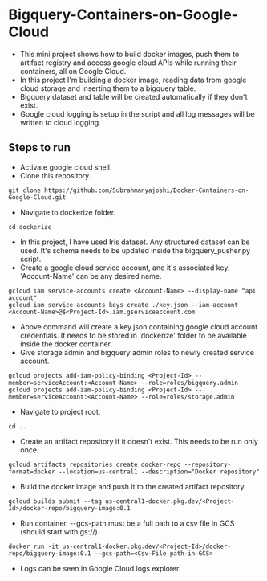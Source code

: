 # Bigquery-Containers-on-Google-Cloud
- This mini project shows how to build docker images, push them to artifact registry and access google cloud APIs
while running their containers, all on Google Cloud.
- In this project I'm building a docker image, reading data from google cloud storage and inserting them to a bigquery table.
- Bigquery dataset and table will be created automatically if they don't exist.
- Google cloud logging is setup in the script and all log messages will be written to cloud logging.

## Steps to run
- Activate google cloud shell.
- Clone this repository.
```shell
git clone https://github.com/Subrahmanyajoshi/Docker-Containers-on-Google-Cloud.git
```
- Navigate to dockerize folder.
```shell
cd dockerize
```
- In this project, I have used Iris dataset. Any structured dataset can be used. It's schema needs to be updated inside 
the bigquery_pusher.py script.
- Create a google cloud service account, and it's associated key. 'Account-Name' can be any desired name.
```shell
gcloud iam service-accounts create <Account-Name> --display-name "api account"
gcloud iam service-accounts keys create ./key.json --iam-account <Account-Name>@$<Project-Id>.iam.gserviceaccount.com
```
- Above command will create a key.json containing google cloud account credentials. It needs to be stored in 'dockerize'
folder to be available inside the docker container.
- Give storage admin and bigquery admin roles to newly created service account.
```shell
gcloud projects add-iam-policy-binding <Project-Id> --member=serviceAccount:<Account-Name> --role=roles/bigquery.admin
gcloud projects add-iam-policy-binding <Project-Id> --member=serviceAccount:<Account-Name> --role=roles/storage.admin
```
- Navigate to project root.
```shell
cd ..
```
- Create an artifact repository if it doesn't exist. This needs to be run only once.
```shell
gcloud artifacts repositories create docker-repo --repository-format=docker --location=us-central1 --description="Docker repository"
```
- Build the docker image and push it to the created artifact repository.
```shell
gcloud builds submit --tag us-central1-docker.pkg.dev/<Project-Id>/docker-repo/bigquery-image:0.1
```
- Run container. --gcs-path must be a full path to a csv file in GCS (should start with gs://).
```shell
docker run -it us-central1-docker.pkg.dev/<Project-Id>/docker-repo/bigquery-image:0.1 --gcs-path=<Csv-File-path-in-GCS>
```
- Logs can be seen in Google Cloud logs explorer.